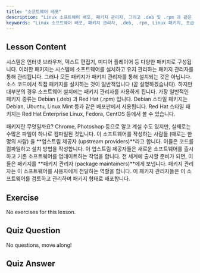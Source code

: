 ```yaml
---
title: "소프트웨어 배포"
description: "Linux 소프트웨어 배포, 패키지 관리자, 그리고 .deb 및 .rpm 과 같은 패키지 유형에 대해 알아보세요. Linux 시스템에서 소프트웨어가 어떻게 관리되는지 이해합니다."
keywords: "Linux 소프트웨어 배포, 패키지 관리자, .deb, .rpm, Linux 패키지, 초급 Linux, Linux 튜토리얼, 소프트웨어 설치"
---
```


## Lesson Content

시스템은 인터넷 브라우저, 텍스트 편집기, 미디어 플레이어 등 다양한 패키지로 구성됩니다. 이러한 패키지는 시스템에 소프트웨어를 설치하고 유지 관리하는 패키지 관리자를 통해 관리됩니다. 그러나 모든 패키지가 패키지 관리자를 통해 설치되는 것은 아닙니다. 소스 코드에서 직접 패키지를 설치하는 것이 일반적입니다 (곧 설명하겠습니다). 하지만 대부분의 경우 소프트웨어 설치에는 패키지 관리자를 사용하게 됩니다. 가장 일반적인 패키지 종류는 Debian (.deb) 과 Red Hat (.rpm) 입니다. Debian 스타일 패키지는 Debian, Ubuntu, Linux Mint 등과 같은 배포판에서 사용됩니다. Red Hat 스타일 패키지는 Red Hat Enterprise Linux, Fedora, CentOS 등에서 볼 수 있습니다.

패키지란 무엇일까요? Chrome, Photoshop 등으로 알고 계실 수도 있지만, 실제로는 수많은 파일이 하나로 컴파일된 것입니다. 이 소프트웨어를 작성하는 사람들 (때로는 한 명의 사람) 을 **업스트림 제공자 (upstream providers)**라고 합니다. 이들은 코드를 컴파일하고 설치 방법을 작성합니다. 이 업스트림 제공자들은 새로운 소프트웨어를 출시하고 기존 소프트웨어를 업데이트하는 작업을 합니다. 전 세계에 출시할 준비가 되면, 이들은 패키지를 **패키지 관리자 (package maintainers)**에게 보냅니다. 패키지 관리자는 이 소프트웨어를 사용자에게 전달하는 역할을 합니다. 이 패키지 관리자들은 이 소프트웨어를 검토하고 관리하며 패키지 형태로 배포합니다.

## Exercise

No exercises for this lesson.

## Quiz Question

No questions, move along!

## Quiz Answer
